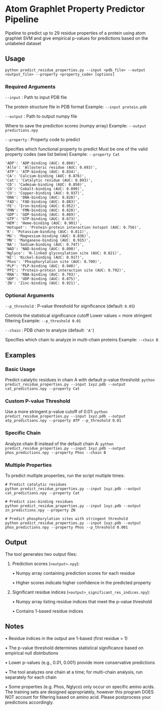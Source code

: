 # Atom Graphlet Property Predictor Pipeline
Pipeline to predict up to 29 residue properties of a protein using atom graphlet SVM and give empirical p-values for predictions based on the unlabeled dataset

## Usage

`python predict_residue_properties.py --input <pdb_file> --output <output_file> --property <property_code> [options]`

### Required Arguments

`--input` : Path to input PDB file

The protein structure file in PDB format
Example: `--input protein.pdb`


`--output` : Path to output numpy file

Where to save the prediction scores (numpy array)
Example: `--output predictions.npy`


`--property` : Property code to predict

Specifies which functional property to predict
Must be one of the valid property codes (see list below)
Example: `--property Cat`

    'ADP': 'ADP-binding (AUC: 0.860)',
    'Allo': 'Allosteric residue (AUC: 0.693)',
    'ATP': 'ATP-binding (AUC: 0.834)',
    'CA': 'Calcium-binding (AUC: 0.876)',
    'Cat': 'Catalytic residue (AUC: 0.893)',
    'CD': 'Cadmium-binding (AUC: 0.850)',
    'CO': 'Cobalt-binding (AUC: 0.899)',
    'CU': 'Copper-binding (AUC: 0.937)',
    'DNA': 'DNA-binding (AUC: 0.828)',
    'FAD': 'FAD-binding (AUC: 0.883)',
    'FE': 'Iron-binding (AUC: 0.952)',
    'FMN': 'FMN-binding (AUC: 0.820)',
    'GDP': 'GDP-binding (AUC: 0.869)',
    'GTP': 'GTP-binding (AUC: 0.673)',
    'HEM': 'Heme-binding (AUC: 0.901)',
    'Hotspot': 'Protein-protein interaction hotspot (AUC: 0.756)',
    'K': 'Potassium-binding (AUC: 0.811)',
    'MG': 'Magnesium-binding (AUC: 0.836)',
    'MN': 'Manganese-binding (AUC: 0.915)',
    'NA': 'Sodium-binding (AUC: 0.747)',
    'NAD': 'NAD-binding (AUC: 0.890)',
    'Nglyco': 'N-linked glycosylation site (AUC: 0.821)',
    'NI': 'Nickel-binding (AUC: 0.917)',
    'Phos': 'Phosphorylation site (AUC: 0.709)',
    'PLP': 'PLP-binding (AUC: 0.940)',
    'PPI': 'Protein-protein interaction site (AUC: 0.792)',
    'RNA': 'RNA-binding (AUC: 0.793)',
    'UDP': 'UDP-binding (AUC: 0.875)',
    'ZN': 'Zinc-binding (AUC: 0.921)',

### Optional Arguments

`--p_threshold` : P-value threshold for significance (default: `0.05`)

Controls the statistical significance cutoff
Lower values = more stringent filtering
Example: `--p_threshold 0.01`


`--chain` : PDB chain to analyze (default: `'A'`)

Specifies which chain to analyze in multi-chain proteins
Example: `--chain B`



## Examples

### Basic Usage

Predict catalytic residues in chain A with default p-value threshold:
`python predict_residue_properties.py --input 1xyz.pdb --output cat_predictions.npy --property Cat`

### Custom P-value Threshold

Use a more stringent p-value cutoff of 0.01:
`python predict_residue_properties.py --input 1xyz.pdb --output atp_predictions.npy --property ATP --p_threshold 0.01`

### Specific Chain

Analyze chain B instead of the default chain A:
`python predict_residue_properties.py --input 1xyz.pdb --output phos_predictions.npy --property Phos --chain B`

### Multiple Properties

To predict multiple properties, run the script multiple times:

```
# Predict catalytic residues
python predict_residue_properties.py --input 1xyz.pdb --output cat_predictions.npy --property Cat

# Predict zinc-binding residues
python predict_residue_properties.py --input 1xyz.pdb --output zn_predictions.npy --property ZN

# Predict phosphorylation sites with stringent threshold
python predict_residue_properties.py --input 1xyz.pdb --output phos_predictions.npy --property Phos --p_threshold 0.001
```

## Output

The tool generates two output files:

1. Prediction scores (`<output>.npy`):

    • Numpy array containing prediction scores for each residue

    • Higher scores indicate higher confidence in the predicted property


2. Significant residue indices (`<output>_significant_res_indices.npy`):

    • Numpy array listing residue indices that meet the p-value threshold

    • Contains 1-based residue indices

## Notes

• Residue indices in the output are 1-based (first residue = 1)

• The p-value threshold determines statistical significance based on empirical null distributions

• Lower p-values (e.g., 0.01, 0.001) provide more conservative predictions

• The tool analyzes one chain at a time; for multi-chain analysis, run separately for each chain

• Some properties (e.g. Phos, Nglyco) only occur on specific amino acids. The training sets are designed appropriately, however this program DOES NOT account for filtering based on amino acid. Please postprocess your predictions accordingly.


